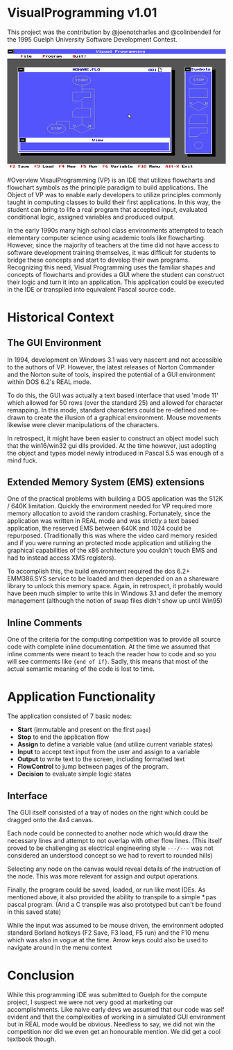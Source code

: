 # VisualProgramming v1.01
This project was the contribution by @joenotcharles and @colinbendell for the 1995 Guelph University Software Development Contest. 

![VP 1.01 Screenshot from 1995](vp.png)

#Overview
VisaulProgramming (VP) is an IDE that utilizes flowcharts and flowchart symbols as the principle paradigm to build applications. The Object of VP was to enable early developers to utilize principles commonly taught in computing classes to build their first applications. In this way, the student can bring to life a real program that accepted input, evaluated conditional logic, assigned variables and produced output. 

In the early 1990s many high school class environments attempted to teach elementary computer science using academic tools like flowcharting. However, since the majority of teachers at the time did not have access to software development training themselves, it was difficult for students to bridge these concepts and start to develop their own programs. Recognizing this need, Visual Programming uses the familiar shapes and concepts of flowcharts and provides a GUI where the student can construct their logic and turn it into an application. This application could be executed in the IDE or transpiled into equivalent Pascal source code.

# Historical Context
## The GUI Environment
In 1994, development on Windows 3.1 was very nascent and not accessible to the authors of VP. However, the latest releases of Norton Commander and the Norton suite of tools, inspired the potential of a GUI environment within DOS 6.2's REAL mode.

To do this, the GUI was actually a text based interface that used 'mode 11' which allowed for 50 rows (over the standard 25) and allowed for character remapping. In this mode, standard characters could be re-defined and re-drawn to create the illusion of a graphical environment. Mouse movements likewise were clever manipulations of the characters. 

In retrospect, it might have been easier to construct an object model such that the win16/win32 gui dlls provided. At the time however, just adopting the object and types model newly introduced in Pascal 5.5 was enough of a mind fuck.

## Extended Memory System (EMS) extensions
One of the practical problems with building a DOS application was the 512K / 640K limitation. Quickly the environment needed for VP required more memory allocation to avoid the random crashing. Fortunately, since the application was written in REAL mode and was strictly a text based application, the reserved EMS between 640K and 1024 could be repurposed. (Traditionally this was where the video card memory resided and if you were running an protected mode application and utilizing the graphical capabilities of the x86 architecture you couldn't touch EMS and had to instead access XMS registers).

To accomplish this, the build environment required the dos 6.2+ EMM386.SYS service to be loaded and then depended on an a shareware library to unlock this memory space. Again, in retrospect, it probably would have been much simpler to write this in Windows 3.1 and defer the memory management (although the notion of swap files didn't show up until Win95)

## Inline Comments
One of the criteria for the computing competition was to provide all source code with complete inline documentation. At the time we assumed that inline comments were meant to teach the reader how to code and so you will see comments like `{end of if}`. Sadly, this means that most of the actual semantic meaning of the code is lost to time.

# Application Functionality
The application consisted of 7 basic nodes:
* **Start** (immutable and present on the first `page`)
* **Stop** to end the application flow
* **Assign** to define a variable value (and utilize current variable states) 
* **Input** to accept text input from the user and assign to a variable
* **Output** to write text to the screen, including formatted text
* **FlowControl** to jump between pages of the program. 
* **Decision** to evaluate simple logic states

## Interface
The GUI itself consisted of a tray of nodes on the right which could be dragged onto the 4x4 canvas. 

Each node could be connected to another node which would draw the necessary lines and attempt to not overlap with other flow lines. (This itself proved to be challenging as electrical engineering style `---/---` was not considered an understood concept so we had to revert to rounded hills)

Selecting any node on the canvas would reveal details of the instruction of the node. This was more relevant for assign and output operations.

Finally, the program could be saved, loaded, or run like most IDEs. As mentioned above, it also provided the ability to transpile to a simple *.pas pascal program. (And a C transpile was also prototyped but can't be found in this saved state)

While the input was assumed to be mouse driven, the environment adopted standard Borland hotkeys (F2 Save, F3 load, F5 run) and the F10 menu which was also in vogue at the time. Arrow keys could also be used to navigate around in the menu context

# Conclusion
While this programming IDE was submitted to Guelph for the compute project, I suspect we were not very good at marketing our accomplishments. Like naive early devs we assumed that our code was self evident and that the complexities of working in a simulated GUI environment but in REAL mode would be obvious. Needless to say, we did not win the competition nor did we even get an honourable mention. We did get a cool textbook though. 
